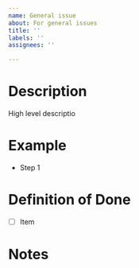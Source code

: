 ```yaml
---
name: General issue
about: For general issues
title: ''
labels: ''
assignees: ''

---
```


# Description
High level descriptio

# Example
- Step 1

# Definition of Done
- [ ] Item

  
# Notes
